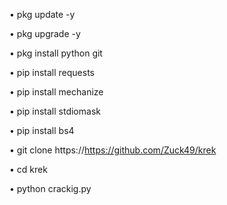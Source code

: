 
•   pkg update -y

•   pkg upgrade -y

•  pkg install python git

•  pip install requests

•  pip install mechanize

•  pip install stdiomask

•  pip install bs4

•  git clone https://https://github.com/Zuck49/krek

•  cd krek

•  python crackig.py
